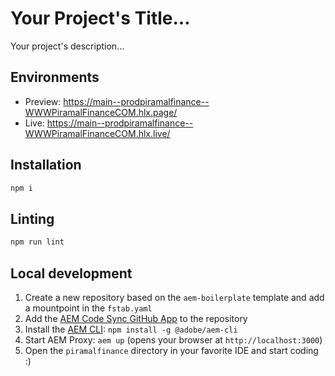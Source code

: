 # Your Project's Title...
Your project's description...

## Environments
- Preview: https://main--prodpiramalfinance--WWWPiramalFinanceCOM.hlx.page/
- Live: https://main--prodpiramalfinance--WWWPiramalFinanceCOM.hlx.live/

## Installation

```sh
npm i
```

## Linting

```sh
npm run lint
```

## Local development

1. Create a new repository based on the `aem-boilerplate` template and add a mountpoint in the `fstab.yaml`
1. Add the [AEM Code Sync GitHub App](https://github.com/apps/aem-code-sync) to the repository
1. Install the [AEM CLI](https://github.com/adobe/helix-cli): `npm install -g @adobe/aem-cli`
1. Start AEM Proxy: `aem up` (opens your browser at `http://localhost:3000`)
1. Open the `piramalfinance` directory in your favorite IDE and start coding :)
